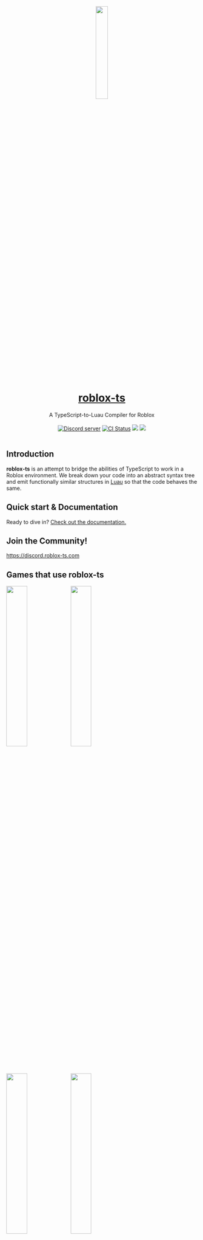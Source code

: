 <div align="center"><img width=25% src="https://i.imgur.com/yCjHmng.png"></div>
<h1 align="center"><a href="https://roblox-ts.com">roblox-ts</a></h1>
<div align="center">A TypeScript-to-Luau Compiler for Roblox</div>
<br>
<div align="center">
	<a href="https://discord.roblox-ts.com"><img src="https://discordapp.com/api/guilds/476080952636997633/embed.png" alt="Discord server" /></a>
	<a href="https://github.com/roblox-ts/roblox-ts/actions"><img src="https://github.com/roblox-ts/roblox-ts/actions/workflows/UnitTests.yml/badge.svg?branch=master" alt="CI Status" /></a>
	<a href="https://codecov.io/gh/roblox-ts/roblox-ts" ><img src="https://codecov.io/gh/roblox-ts/roblox-ts/graph/badge.svg?token=mdt4kQ2tHK"/></a>
	<a href="https://www.npmjs.com/package/roblox-ts"><img src="https://badge.fury.io/js/roblox-ts.svg"></a>
</div>
<div>&nbsp;</div>

## Introduction

**roblox-ts** is an attempt to bridge the abilities of TypeScript to work in a Roblox environment. We break down your code into an abstract syntax tree and emit functionally similar structures in [Luau](https://luau-lang.org/) so that the code behaves the same.

## Quick start & Documentation

Ready to dive in? [Check out the documentation.](https://roblox-ts.com/docs)

## Join the Community!

https://discord.roblox-ts.com

## Games that use roblox-ts

<a href="https://www.roblox.com/games/6872265039"><img width=32.9% src="https://i.imgur.com/S2x5isG.png" /></a><!-- BedWars 10.5B -->
<a href="https://www.roblox.com/games/4872321990"><img width=32.9% src="https://i.imgur.com/pkuQfdG.png" /></a><!-- Islands 2.3B -->
<a href="https://www.roblox.com/games/7711635737"><img width=32.9% src="https://i.imgur.com/lmJLoAx.png" /></a><!-- Emergency Hamburg 860.7M -->
<a href="https://www.roblox.com/games/3759927663"><img width=32.9% src="https://i.imgur.com/OAmrsuz.png" /></a><!-- Zombie Strike 227.4M -->
<a href="https://www.roblox.com/games/8542259458"><img width=32.9% src="https://i.imgur.com/n6fMYfz.jpeg" /></a><!-- SkyWars 321.6M -->
<a href="https://www.roblox.com/games/12851888521"><img width=32.9% src="https://i.imgur.com/K8SvYsc.png" /></a><!-- Punch Wall Simulator 180.8M -->
<a href="https://www.roblox.com/games/9759729519"><img width=32.9% src="https://i.imgur.com/n1dye62.png" /></a><!-- All of Us Are Dead 149.8M -->
<a href="https://www.roblox.com/games/8597844216"><img width=32.9% src="https://i.imgur.com/S728lWz.png" /></a><!-- Slither Simulator 128.2M -->
<a href="https://www.roblox.com/games/110829983956014"><img width=32.9% src="https://i.imgur.com/Cf7oLHJ.jpeg" /></a><!-- Anime Card Clash 128.4M -->
<a href="https://www.roblox.com/games/12144402492"><img width=32.9% src="https://i.imgur.com/nffggbO.png" /></a><!-- Deadline 42.1M + 1.9M (game was taken down?) -->
<a href="https://www.roblox.com/games/11653088948"><img width=32.9% src="https://i.imgur.com/qCAC3d8.png" /></a><!-- Jurassic Blocky 82.3M -->
<a href="https://www.roblox.com/games/841531820"><img width=32.9% src="https://i.imgur.com/KFUgqsV.png" /></a><!-- Deep Space Tycoon 30.8M -->
<a href="https://www.roblox.com/games/15798268709"><img width=32.9% src="https://i.imgur.com/ERuCebr.png" /></a><!-- The Sewers 28.3M -->
<a href="https://www.roblox.com/games/9611595239"><img width=32.9% src="https://i.imgur.com/qISPda3.png" /></a><!-- Rift Royale 21.1M -->
<a href="https://www.roblox.com/games/8747402506"><img width=32.9% src="https://i.imgur.com/cZsnXms.png" /></a><!-- Prop Hunt 19.7M -->
<a href="https://www.roblox.com/games/5414779423"><img width=32.9% src="https://i.imgur.com/5GTAGqt.png" /></a><!-- Science Simulator 19.1M -->
<a href="https://www.roblox.com/games/13251504936"><img width=32.9% src="https://i.imgur.com/6AyGF1m.png" /></a><!-- Creepy Crawlers 22.7M -->
<a href="https://www.roblox.com/games/9681195418"><img width=32.9% src="https://i.imgur.com/599Tpu0.png" /></a><!-- popper 11.8M -->
<a href="https://www.roblox.com/games/9655469250"><img width=32.9% src="https://i.imgur.com/GXt8rmT.png" /></a><!-- Space War Tycoon 11.3M -->
<a href="https://www.roblox.com/games/11688361399"><img width=32.9% src="https://i.imgur.com/EDC7xw6.png" /></a><!-- Wealdland Foods 6.7M -->
<a href="https://www.roblox.com/games/84633364434995"><img width=32.9% src="https://i.imgur.com/bL7cnBe.png" /></a><!-- Unnamed Battlegrounds 5.2M -->
<a href="https://www.roblox.com/games/138705998165267"><img width=32.9% src="https://i.imgur.com/TfDGxeN.png" /></a><!-- Plinko Tycoon 6.1M -->
<a href="https://www.roblox.com/games/12147220287"><img width=32.9% src="https://i.imgur.com/iD2PKgW.png" /></a><!-- LegacyVerse 4.8M -->
<a href="https://www.roblox.com/games/91664813726836"><img width=32.9% src="https://i.imgur.com/chsMGo1.png" /></a><!-- Go Dig 3.7M -->
<a href="https://www.roblox.com/games/73950822398272"><img width=32.9% src="https://i.imgur.com/4kClZ8K.png" /></a><!-- Steal A Figure 3.4M -->
<a href="https://www.roblox.com/games/18381234265"><img width=32.9% src="https://i.imgur.com/KJpPZT2.png" /></a><!-- Fashion Stars 3.4M -->
<a href="https://www.roblox.com/games/2184151436"><img width=32.9% src="https://i.imgur.com/JSFPTA0.png" /></a><!-- Dungeon Life 2.0M -->
<a href="https://www.roblox.com/games/118799079009085"><img width=32.9% src="https://i.imgur.com/D3XTG90.png" /></a><!-- RNG Dropper Tycoon 1.6M -->
<a href="https://www.roblox.com/games/84402061711337"><img width=32.9% src="https://i.imgur.com/9GNse44.png" /></a><!-- Vacuum Everything 4.2M -->
